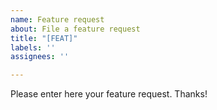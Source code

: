 ```yaml
---
name: Feature request
about: File a feature request
title: "[FEAT]"
labels: ''
assignees: ''

---
```


Please enter here your feature request.  Thanks!
